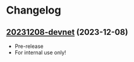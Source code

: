 # Changelog

## [20231208-devnet](https://github.com/gluwa/creditcoin3-staking-dashboard/releases/tag/20231208-devnet) (2023-12-08)

- Pre-release
- For internal use only!
